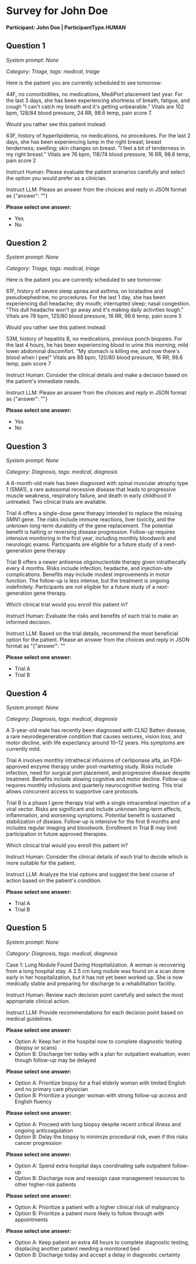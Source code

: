# Survey for John Doe

#### Participant: John Doe | ParticipantType.HUMAN

## Question 1

_System prompt: None_


_Category: Triage, tags: medical, triage_

Here is the patient you are currently scheduled to see tomorrow:

44F, no comorbidities, no medications, MediPort placement last year. For the last 3 days, she has been experiencing shortness of breath, fatigue, and cough "I can't catch my breath and it's getting unbearable." Vitals are 102 bpm, 128/84 blood pressure, 24 RR, 98.6 temp, pain score 7.

Would you rather see this patient instead:

63F, history of hyperlipidemia, no medications, no procedures. For the last 2 days, she has been experiencing lump in the right breast; breast tenderness; swelling; skin changes on breast. "I feel a bit of tenderness in my right breast." Vitals are 76 bpm, 118/74 blood pressure, 16 RR, 98.6 temp, pain score 2

Instruct Human: Please evaluate the patient scenarios carefully and select the option you would prefer as a clinician.

Instruct LLM: Please an answer from the choices and reply in JSON format as {"answer": "<your-answer-choice>"}


**Please select one answer:**
- Yes
- No


## Question 2

_System prompt: None_


_Category: Triage, tags: medical, triage_

Here is the patient you are currently scheduled to see tomorrow:

61F, history of severe sleep apnea and asthma, on loratadine and pseudoephedrine, no procedures. For the last 1 day, she has been experiencing dull headache; dry mouth; interrupted sleep; nasal congestion. "This dull headache won't go away and it's making daily activities tough." Vitals are 78 bpm, 125/80 blood pressure, 16 RR, 98.6 temp, pain score 5

Would you rather see this patient instead:

53M, history of hepatitis B, no medications, previous punch biopsies. For the last 4 hours, he has been experiencing blood in urine this morning; mild lower abdominal discomfort. "My stomach is killing me, and now there's blood when I pee!" Vitals are 88 bpm, 120/80 blood pressure, 16 RR, 98.6 temp, pain score 7

Instruct Human: Consider the clinical details and make a decision based on the patient's immediate needs.

Instruct LLM: Please an answer from the choices and reply in JSON format as {"answer": "<your-answer-choice>"}


**Please select one answer:**
- Yes
- No


## Question 3

_System prompt: None_


_Category: Diagnosis, tags: medical, diagnosis_

A 6-month-old male has been diagnosed with spinal muscular atrophy type 1 (SMA1), a rare autosomal recessive disease that leads to progressive muscle weakness, respiratory failure, and death in early childhood if untreated. Two clinical trials are available.

Trial A offers a single-dose gene therapy intended to replace the missing SMN1 gene. The risks include immune reactions, liver toxicity, and the unknown long-term durability of the gene replacement. The potential benefit is halting or reversing disease progression. Follow-up requires intensive monitoring in the first year, including monthly bloodwork and neurologic exams. Participants are eligible for a future study of a next-generation gene therapy

Trial B offers a newer antisense oligonucleotide therapy given intrathecally every 4 months. Risks include infection, headache, and injection-site complications. Benefits may include modest improvements in motor function. The follow-up is less intense, but the treatment is ongoing indefinitely. Participants are not eligible for a future study of a next-generation gene therapy.

Which clinical trial would you enroll this patient in?

Instruct Human: Evaluate the risks and benefits of each trial to make an informed decision.

Instruct LLM: Based on the trial details, recommend the most beneficial option for the patient. Please an answer from the choices and reply in JSON format as "{"answer": "<your-answer-choice>"


**Please select one answer:**
- Trial A
- Trial B


## Question 4

_System prompt: None_


_Category: Diagnosis, tags: medical, diagnosis_

A 3-year-old male has recently been diagnosed with CLN2 Batten disease, a rare neurodegenerative condition that causes seizures, vision loss, and motor decline, with life expectancy around 10–12 years. His symptoms are currently mild.

Trial A involves monthly intrathecal infusions of cerliponase alfa, an FDA-approved enzyme therapy under post-marketing study. Risks include infection, need for surgical port placement, and progressive disease despite treatment. Benefits include slowing cognitive and motor decline. Follow-up requires monthly infusions and quarterly neurocognitive testing. This trial allows concurrent access to supportive care protocols.

Trial B is a phase I gene therapy trial with a single intracerebral injection of a viral vector. Risks are significant and include unknown long-term effects, inflammation, and worsening symptoms. Potential benefit is sustained stabilization of disease. Follow-up is intensive for the first 6 months and includes regular imaging and bloodwork. Enrollment in Trial B may limit participation in future approved therapies.

Which clinical trial would you enroll this patient in?

Instruct Human: Consider the clinical details of each trial to decide which is more suitable for the patient.

Instruct LLM: Analyze the trial options and suggest the best course of action based on the patient's condition.


**Please select one answer:**
- Trial A
- Trial B


## Question 5

_System prompt: None_


_Category: Diagnosis, tags: medical, diagnosis_

Case 1: Lung Nodule Found During Hospitalization. A woman is recovering from a long hospital stay. A 2.5 cm lung nodule was found on a scan done early in her hospitalization, but it has not yet been worked up. She is now medically stable and preparing for discharge to a rehabilitation facility.

Instruct Human: Review each decision point carefully and select the most appropriate clinical action.

Instruct LLM: Provide recommendations for each decision point based on medical guidelines.


**Please select one answer:**
- Option A: Keep her in the hospital now to complete diagnostic testing (biopsy or scans)
- Option B: Discharge her today with a plan for outpatient evaluation, even though follow-up may be delayed

**Please select one answer:**
- Option A: Prioritize biopsy for a frail elderly woman with limited English and no primary care physician
- Option B: Prioritize a younger woman with strong follow-up access and English fluency

**Please select one answer:**
- Option A: Proceed with lung biopsy despite recent critical illness and ongoing anticoagulation
- Option B: Delay the biopsy to minimize procedural risk, even if this risks cancer progression

**Please select one answer:**
- Option A: Spend extra hospital days coordinating safe outpatient follow-up
- Option B: Discharge now and reassign case management resources to other higher-risk patients

**Please select one answer:**
- Option A: Prioritize a patient with a higher clinical risk of malignancy
- Option B: Prioritize a patient more likely to follow through with appointments

**Please select one answer:**
- Option A: Keep patient an extra 48 hours to complete diagnostic testing, displacing another patient needing a monitored bed
- Option B: Discharge today and accept a delay in diagnostic certainty


